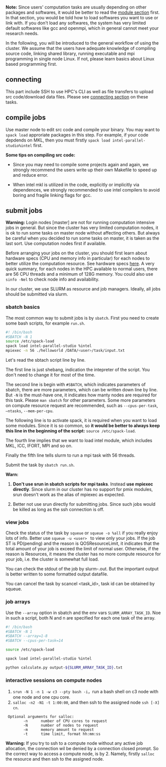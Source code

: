**Note:** Since users' computation tasks are usually depending on other packages and softwares, it would be better to read the [module section](./module_spack.md) first. In that section, you would be told how to load softwares you want to use or link with. If you don't load any softwares, the system has very limited default softwares like gcc and openmpi, which in general cannot meet your research needs.

In the following, you will be introduced to the general workflow of using the cluster. We assume that the users have adequate knowledge of compiling source code, linking shared library, running executable and mpi programming  in single node Linux. If not, please learn basics about Linux based programming first.

## connecting

This part include SSH to use HPC's CLI as well as file transfers to upload src code/download data files. Please see [connecting section](./connecting.md) on these tasks.

## compile jobs

Use master node to edit src code and compile your binary. You may want to `spack load` approriate packages in this step. For example, if your code depdends on MKL, then you must firstly `spack load intel-parallel-studio%intel` first.

**Some tips on compiling src code:**

* Since you may need to compile some projects again and again, we strongly recommend the users write up their own Makefile to speed up and reduce error.


* When intel mkl is utilized in the code, explicitly or implicitly via dependences, we strongly recommended to use intel compilers to avoid boring and fragile linking flags for gcc.

## submit jobs

**Warning:** Login nodes [master] are not for running computation intensive jobs in general. But since the cluster has very limited computation nodes, it is ok to run some tasks on master node without affecting others. But always be careful when you decided to run some tasks on master, it is taken as the last sort. Use computation nodes first if available.

Before arranging your jobs on the cluster, you should first learn about hardware specs (CPU and memory info in particular) for each nodes to better utilize the computation resource. See hardware specs [here](../../administrators/hardwares/README.md). A very quick summary, for each nodes in the HPC available to normal users, there are 56 CPU threads and a minimum of 128G memory. You could also use `sinfo -Nel` to check node info and availability.

In our cluster, we use SLURM as resource and job managers. Ideally, all jobs should be submitted via slurm.

### sbatch basics

The most common way to submit jobs is by `sbatch`. First you need to create some bash scripts, for example `run.sh`.

```bash
#! /bin/bash
#SBATCH -N 1
source /etc/spack-load
spack load intel-parallel-studio %intel
mpiexec -n 56 ./helloworld /DATA/<user>/task/input.txt
```

Let's read the sbtach script line by line.

The first line is just shebang, indication the intepreter of the script. You don't need to change it for most of the time.

The second line is begin with `#SBATCH`, which indicates parameters of sbatch, there are more parameters, which can be written down line by line. But `-N` is the must-have one, it indicates how manty nodes are required for this task. Please `man sbatch` for other parameters. Some more parameters on compute resource request are recommended, such as `--cpus-per-task`, `—ntasks`, `--mem-per-cpu`.

The following line is to activate spack, it is required when you want to load some modules. Since it is so common, so **it would be better to always keep this line in the beginning of the script:** `source /etc/spack-load`.

The fourth line implies that we want to load intel module, which includes MKL, ICC, IFORT, MPI and so on.

Finally the fifth line tells slurm to run a mpi task with 56 threads.

Submit the task by `sbatch run.sh`.

**Warn:** 

1. **Don't use srun in sbatch scripts for mpi tasks**. Instead **use mpiexec directly**. Since slurm in our cluster has no support for pmix modules, srun doesn't work as the alias of mpiexec as expected.


2. Better not use srun directly for submitting jobs. Since such jobs would be killed as long as the ssh connection is off.

### view jobs

Check the status of the task by `squeue` or `squeue -o %all` if you really enjoy lots of info. Better use `squeue -u <user> ` to view only your jobs. If the job ST is PD(pending) and the reason is QOSResourceLimit, it indicates that the total amount of your job is exceed the limit of normal user. Otherwise, if the reason is Resources, it means the cluster has no more compute resource for your job, i.e. the cluster is somewhat full load.

You can check the stdout of the job by slurm-<jobid>.out. But the important output is better written to some formatted output datafile.

You can cancel the task by scancel <task_id>, task id can be obtained by squeue.


### job arrays

Use the `--array` option in sbatch and the env vars `SLURM_ARRAY_TASK_ID`. Noe in such a script, both N and n are specified for each one task of the array.

```bash
#! /bin/bash
#SBATCH -N 1
#SBATCH --array=1-8
#SBATCH --cpus-per-task=14

source /etc/spack-load

spack load intel-parallel-studio %intel

python calculate.py output-${SLURM_ARRAY_TASK_ID}.txt
```

### interactive sessions on compute nodes

1. `srun -N 1 -n 1 -w c3 --pty bash -i`，run a bash shell on c3 node with one node and one cpu core.
2. `salloc -n2 -N1 -t 1:00:00`, and then ssh to the assigned node `ssh [-X] cn`.

```
 Optional arguments for salloc:
        -n      number of CPU cores to request 
        -N      number of nodes to request
        -m      memory amount to request
        -t      time limit, format hh:mm:ss
```

**Warning:** If you try to ssh to a compute node without any active job allocation, the connection wil be denied by a connection closed prompt. So the correct way to access a compute node, is by 2. Namely, firstly `salloc` the resource and then ssh to the assigned node.